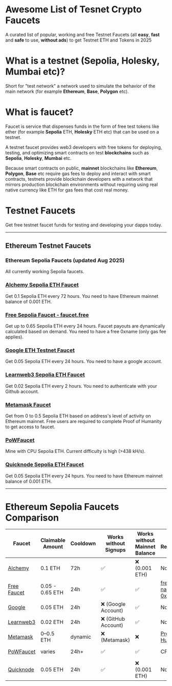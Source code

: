 # Awesome List of Tesnet Crypto Faucets
A curated list of popular, working and free Testnet Faucets (all **easy**, **fast** and **safe** to use, **without ads**) to get Testnet ETH and Tokens in 2025 

# What is a testnet (Sepolia, Holesky, Mumbai etc)?
Short for "test network" a network used to simulate the behavior of the main network (for example **Ethereum**, **Base**, **Polygon** etc).

# What is faucet?
Faucet is service that dispenses funds in the form of free test tokens like ether (for example **Sepolia** ETH, **Holesky** ETH etc) that can be used on a testnet.

A testnet faucet provides web3 developers with free tokens for deploying, testing, and optimizing smart contracts on test **blockchains** such as **Sepolia**, **Holesky**, **Mumbai** etc.

Because smart contracts on public, **mainnet** blockchains like **Ethereum**, **Polygon**, **Base** etc require gas fees to deploy and interact with smart contracts, testnets provide blockchain developers with a network that mirrors production blockchain environments without requiring using real native currency like ETH for gas fees that cost real money.

# Testnet Faucets
Get free testnet faucet funds for testing and developing your dapps today. 

---

## Ethereum Testnet Faucets

### Ethereum Sepolia Faucets (updated Aug 2025)
All currently working Sepolia faucets.

### [Alchemy Sepolia ETH Faucet](https://www.alchemy.com/faucets/ethereum-sepolia)
Get 0.1 Sepolia ETH every 72 hours. You need to have Ethereum mainnet balance of 0.001 ETH.

### [Free Sepolia Faucet - faucet.free](https://faucet.free)
Get up to 0.65 Sepolia ETH every 24 hours. Faucet payouts are dynamically calculated based on demand. You need to have a free 0xname (only gas fee applies).

### [Google ETH Testnet Faucet](https://cloud.google.com/application/web3/faucet)
Get 0.05 Sepolia ETH every 24 hours. You need to have a google account.

### [Learnweb3 Sepolia ETH Faucet](https://learnweb3.io/faucets/sepolia/)
Get 0.02 Sepolia ETH every 2 hours. You need to authenticate with your Github account. 

### [Metamask Faucet](https://docs.metamask.io/developer-tools/faucet/)
Get from 0 to 0.5 Sepolia ETH based on address's level of activity on Ethereum mainnet. Free users are required to complete Proof of Humanity to get access to faucet.

### [PoWFaucet](https://sepolia-faucet.pk910.de/)
Mine with CPU Sepolia ETH. Current difficulty is high (>438 kH/s).

### [Quicknode Sepolia ETH Faucet](https://faucet.quicknode.com/ethereum/sepolia)
Get 0.05 Sepolia ETH every 24 hpurs. You need to have Ethereum mainnet balance of 0.001 ETH.


---
# Ethereum Sepolia Faucets Comparison

| Faucet | Claimable Amount | Cooldown | Works without Signups | Works without Mainnet Balance | Special Requirements | Open Source | Last Check |
|--------|------------------|----------|-----------------------|-------------------------------|----------------------|-------------|------------|
| [Alchemy](https://www.alchemy.com/faucets/ethereum-sepolia) | 0.1 ETH | 72h | ✅ | ❌ (0.001 ETH) | None | ❌ | ✅ Aug 2025 |
| [Free Faucet](https://faucet.free) | 0.05 - 0.65 ETH | 24h | ✅ | ✅ | [free web3 name - 0xname](https://0xname.foo) | ✅ [repo](https://github.com/beastdao/free-faucet) | ✅ Aug 2025 |
| [Google](https://cloud.google.com/application/web3/faucet) | 0.05 ETH | 24h | ❌ (Google Account) | ✅ | None | ❌ | ✅ Aug 2025 |
| [Learnweb3](https://learnweb3.io/faucets/sepolia/) | 0.02 ETH | 24h | ❌ (GitHub Account) | ✅ | None | ❌ | ✅ Aug 2025 |
| [Metamask](https://docs.metamask.io/developer-tools/faucet/) | 0–0.5 ETH | dynamic | ❌ (Metamask) | ❌ | [Proof of Humanity](https://poh.linea.build/) | ❌ | ✅ Aug 2025 |
| [PoWFaucet](https://sepolia-faucet.pk910.de/) | varies | 24h+ | ✅ | ✅ | CPU mining | ✅ [repo](https://github.com/pk910/PoWFaucet) | ✅ Aug 2025 |
| [Quicknode](https://faucet.quicknode.com/ethereum/sepolia) | 0.05 ETH | 24h | ✅ | ❌ (0.001 ETH) | None | ❌ | ✅ Aug 2025 |
